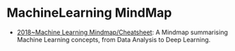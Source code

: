 # MachineLearning MindMap

- [2018~Machine Learning Mindmap/Cheatsheet](https://github.com/dformoso/machine-learning-mindmap): A Mindmap summarising Machine Learning concepts, from Data Analysis to Deep Learning.
